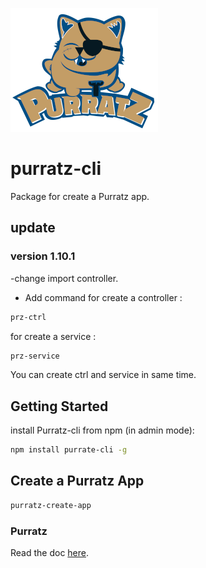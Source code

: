 ![Logo Purratz ><](https://github.com/kazerlelutin/purratz/blob/master/asset/logo-purratz-200.png?raw=true)

# purratz-cli
Package for create a Purratz app.

## update
### version 1.10.1
-change import controller. 

- Add command 
for create a controller : 
```bash
prz-ctrl
```

for create a service : 
```bash
prz-service
```
You can create ctrl and service in same time. 

## Getting Started

install Purratz-cli from npm (in admin mode):

```bash
npm install purrate-cli -g
```

## Create a Purratz App

```bash
purratz-create-app
```

### Purratz
Read the doc [here](https://www.npmjs.com/package/purratz ).



